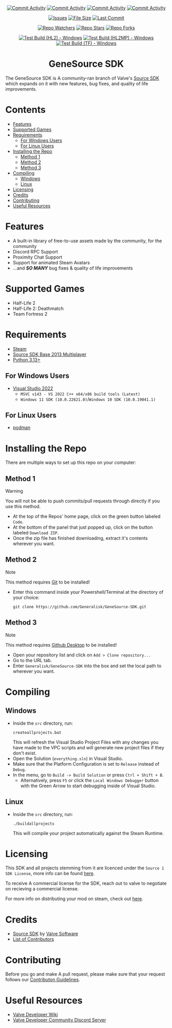 <div align="center">
  
  [![Commit Activity](https://img.shields.io/github/commit-activity/w/Generalisk/GeneSource-SDK)](https://github.com/Generalisk/GeneSource-SDK)
  [![Commit Activity](https://img.shields.io/github/commit-activity/m/Generalisk/GeneSource-SDK)](https://github.com/Generalisk/GeneSource-SDK)
  [![Commit Activity](https://img.shields.io/github/commit-activity/y/Generalisk/GeneSource-SDK)](https://github.com/Generalisk/GeneSource-SDK)
  [![Commit Activity](https://img.shields.io/github/commit-activity/t/Generalisk/GeneSource-SDK)](https://github.com/Generalisk/GeneSource-SDK)
  
  <!--[![License](https://img.shields.io/github/license/Generalisk/GeneSource-SDK)](https://github.com/Generalisk/GeneSource-SDK/blob/main/LICENSE)-->
  [![Issues](https://img.shields.io/github/issues/Generalisk/GeneSource-SDK)](https://github.com/Generalisk/GeneSource-SDK/issues)
  [![File Size](https://img.shields.io/github/repo-size/Generalisk/GeneSource-SDK)](https://github.com/Generalisk/GeneSource-SDK)
  [![Last Commit](https://img.shields.io/github/last-commit/Generalisk/GeneSource-SDK)](https://github.com/Generalisk/GeneSource-SDK)
  
  [![Repo Watchers](https://img.shields.io/github/watchers/Generalisk/GeneSource-SDK)](https://github.com/Generalisk/GeneSource-SDK)
  [![Repo Stars](https://img.shields.io/github/stars/Generalisk/GeneSource-SDK)](https://github.com/Generalisk/GeneSource-SDK)
  [![Repo Forks](https://img.shields.io/github/forks/Generalisk/GeneSource-SDK)](https://github.com/Generalisk/GeneSource-SDK)

  [![Test Build (HL2) - Windows](https://github.com/Generalisk/GeneSource-SDK/actions/workflows/build_hl2_windows.yml/badge.svg)](https://github.com/Generalisk/GeneSource-SDK/actions/workflows/build_hl2_windows.yml)
  [![Test Build (HL2MP) - Windows](https://github.com/Generalisk/GeneSource-SDK/actions/workflows/build_hl2mp_windows.yml/badge.svg)](https://github.com/Generalisk/GeneSource-SDK/actions/workflows/build_hl2mp_windows.yml)
  [![Test Build (TF) - Windows](https://github.com/Generalisk/GeneSource-SDK/actions/workflows/build_tf_windows.yml/badge.svg)](https://github.com/Generalisk/GeneSource-SDK/actions/workflows/build_tf_windows.yml)
</div>

<div align="center">
  
  # GeneSource SDK
</div>

The GeneSource SDK is A community-ran branch of Valve's [Source SDK](https://github.com/ValveSoftware/source-sdk-2013) which expands on it with new features, bug fixes, and quality of life improvements.

# Contents
- [Features](#features)
- [Supported Games](#supported-games)
- [Requirements](#requirements)
  - [For Windows Users](#for-windows-users)
  - [For Linux Users](#for-linux-users)
- [Installing the Repo](#installing-the-repo)
  - [Method 1](#method-1)
  - [Method 2](#method-2)
  - [Method 3](#method-3)
- [Compiling](#compiling)
  - [Windows](#windows)
  - [Linux](#linux)
- [Licensing](#licensing)
- [Credits](#credits)
- [Contributing](#contrinuting)
- [Useful Resources](#useful-resources)

# Features
- A built-in library of free-to-use assets made by the community, for the community
- Discord RPC Support
- Proximity Chat Support
- Support for animated Steam Avatars
- ...and ***SO MANY*** bug fixes & quality of life improvements

# Supported Games
- Half-Life 2
- Half-Life 2: Deathmatch
- Team Fortress 2

# Requirements
- [Steam](https://store.steampowered.com/about)
- [Source SDK Base 2013 Multiplayer](https://steamdb.info/app/243750)
- [Python 3.13+](https://www.python.org/downloads/windows)
## For Windows Users
- [Visual Studio 2022](https://visualstudio.microsoft.com/vs/community)
  - `MSVC v143 - VS 2022 C++ x64/x86 build tools (Latest)`
  - `Windows 11 SDK (10.0.22621.0)`/`Windows 10 SDK (10.0.19041.1)`
## For Linux Users
- [podman](https://podman.io/)

# Installing the Repo
There are multiple ways to set up this repo on your computer:
## Method 1
> [!WARNING]
> You will not be able to push commits/pull requests through directly if you use this method.
- At the top of the Repos' home page, click on the green button labeled `Code`.
- At the bottom of the panel that just popped up, click on the button labeled `Download ZIP`.
- Once the zip file has finished downloading, extract it's contents wherever you want.
## Method 2
> [!NOTE]
> This method requires [Git](https://git-scm.com/downloads) to be installed!
- Enter this command inside your Powershell/Terminal at the directory of your choice:
  ```
  git clone https://github.com/Generalisk/GeneSource-SDK.git
  ```
## Method 3
> [!NOTE]
> This method requires [Github Desktop](https://desktop.github.com/) to be installed!
- Open your repository list and click on `Add > Clone repository...`
- Go to the URL tab.
- Enter `Generalisk/GeneSource-SDK` into the box and set the local path to wherever you want.

# Compiling
## Windows
- Inside the `src` directory, run:
  ```
  createallprojects.bat
  ```
  This will refresh the Visual Studio Project Files with any changes you have made to the VPC scripts and will generate new project files if they don't exist.
- Open the Solution (`everything.sln`) in Visual Studio.
- Make sure that the Platform Configuration is set to `Release` instead of `Debug`.
- In the menu, go to `Build -> Build Solution` or press `Ctrl + Shift + B`.
  - Alternatively, press `F5` or click the `Local Windows Debugger` button with the Green Arrow to start debugging inside of Visual Studio.
## Linux
- Inside the `src` directory, run:
  ```
  ./buildallprojects
  ```
  This will compile your project automatically against the Steam Runtime.

# Licensing
This SDK and all projects stemming from it are licenced under the `Source 1 SDK License`, more info can be found [here](LICENSE).

To receive A commercial license for the SDK, reach out to valve to negotiate on recieving a commercial license.

For more info on distributing your mod on steam, check out [here](https://partner.steamgames.com/doc/sdk/uploading/distributing_source_engine).

# Credits
- [Source SDK](https://developer.valvesoftware.com/wiki/SDK2013_GettingStarted) by [Valve Software](https://www.valvesoftware.com/)
- [List of Contributors](.github/CONTRIBUTORS.md)

# Contributing
Before you go and make A pull request, please make sure that your request follows our [Contributon Guidelines](.github/CONTRIBUTING.md).

# Useful Resources
- [Valve Developer Wiki](https://developer.valvesoftware.com/wiki/Setting_up_Source_SDK_Base_2013_Multiplayer)
- [Valve Developer Community Discord Server](https://discord.gg/AC8254CJax)
